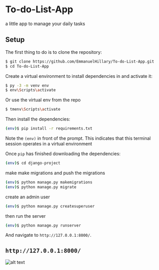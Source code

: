 # To-do-List-App
a little app to manage your daily tasks

## Setup

The first thing to do is to clone the repository:

```sh
$ git clone https://github.com/EmmanuelHillary/To-do-List-App.git
$ cd To-do-List-App
```

Create a virtual environment to install dependencies in and activate it:

```sh
$ py -3 -m venv env
$ env\Scripts\activate
```
Or use the virtual env from the repo 

```sh
$ tmenv\Scripts\activate
```

Then install the dependencies:

```sh
(env)$ pip install -r requirements.txt
```
Note the `(env)` in front of the prompt. This indicates that this terminal
session operates in a virtual environment 

Once `pip` has finished downloading the dependencies:

```sh
(env)$ cd django-project
```
make make migrations and push the migrations

```sh
(env)$ python manage.py makemigrations
(env)$ python manage.py migrate

```

create an admin user

```sh
(env)$ python manage.py createsuperuser
```

then run the server

```sh
(env)$ python manage.py runserver
```
And navigate to `http://127.0.0.1:8000/`.

## `http://127.0.0.1:8000/`
![alt text](https://github.com/EmmanuelHillary/To-do-List-Ap/blob/main/images/Homepage.png?raw=true)
